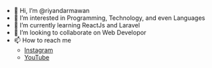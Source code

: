- 👋 Hi, I’m @riyandarmawan
- 👀 I’m interested in Programming, Technology, and even Languages
- 🌱 I’m currently learning ReactJs and Laravel
- 💞️ I’m looking to collaborate on Web Developor
- 📫 How to reach me 
  - [Instagram](https://instagram.com/riyandarmawan)
  - [YouTube](https://youtube.com/@riyandarmawan)

<!---
riyandarmawan/riyandarmawan is a ✨ special ✨ repository because its `README.md` (this file) appears on your GitHub profile.
You can click the Preview link to take a look at your changes.
--->
